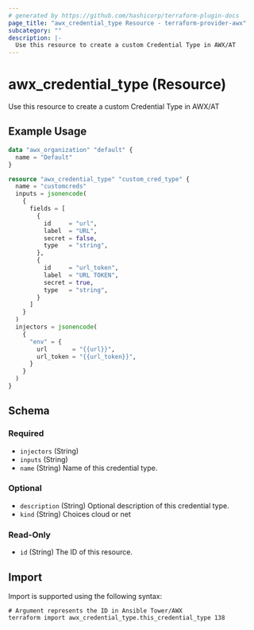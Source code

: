 ```yaml
---
# generated by https://github.com/hashicorp/terraform-plugin-docs
page_title: "awx_credential_type Resource - terraform-provider-awx"
subcategory: ""
description: |-
  Use this resource to create a custom Credential Type in AWX/AT
---
```


# awx_credential_type (Resource)

Use this resource to create a custom Credential Type in AWX/AT

## Example Usage

```terraform
data "awx_organization" "default" {
  name = "Default"
}

resource "awx_credential_type" "custom_cred_type" {
  name = "customcreds"
  inputs = jsonencode(
    {
      fields = [
        {
          id     = "url",
          label  = "URL",
          secret = false,
          type   = "string",
        },
        {
          id     = "url_token",
          label  = "URL TOKEN",
          secret = true,
          type   = "string",
        }
      ]
    }
  )
  injectors = jsonencode(
    {
      "env" = {
        url       = "{{url}}",
        url_token = "{{url_token}}",
      }
    }
  )
}
```

<!-- schema generated by tfplugindocs -->
## Schema

### Required

- `injectors` (String)
- `inputs` (String)
- `name` (String) Name of this credential type.

### Optional

- `description` (String) Optional description of this credential type.
- `kind` (String) Choices cloud or net

### Read-Only

- `id` (String) The ID of this resource.

## Import

Import is supported using the following syntax:

```shell
# Argument represents the ID in Ansible Tower/AWX
terraform import awx_credential_type.this_credential_type 138
```
